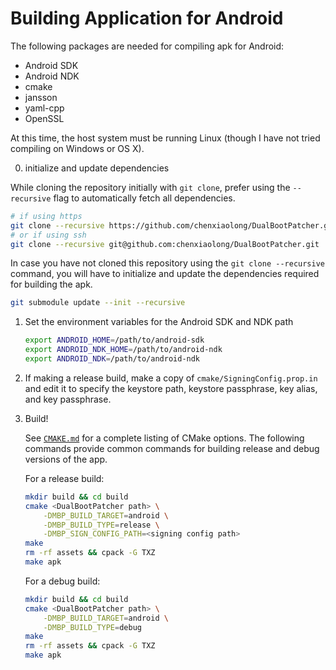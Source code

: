 Building Application for Android
================================

The following packages are needed for compiling apk for Android:

- Android SDK
- Android NDK
- cmake
- jansson
- yaml-cpp
- OpenSSL

At this time, the host system must be running Linux (though I have not tried compiling on Windows or OS X).

0. initialize and update dependencies

While cloning the repository initially with ```git clone```, prefer using the ```--recursive``` flag to automatically fetch all dependencies.

   ```sh
   # if using https
   git clone --recursive https://github.com/chenxiaolong/DualBootPatcher.git
   # or if using ssh
   git clone --recursive git@github.com:chenxiaolong/DualBootPatcher.git
   ```

In case you have not cloned this repository using the ```git clone --recursive``` command, you will have to initialize and update the dependencies required for building the apk.

   ```sh
   git submodule update --init --recursive
   ```

1. Set the environment variables for the Android SDK and NDK path

   ```sh
   export ANDROID_HOME=/path/to/android-sdk
   export ANDROID_NDK_HOME=/path/to/android-ndk
   export ANDROID_NDK=/path/to/android-ndk
   ```

2. If making a release build, make a copy of `cmake/SigningConfig.prop.in` and edit it to specify the keystore path, keystore passphrase, key alias, and key passphrase.

3. Build!

   See [`CMAKE.md`](CMAKE.md) for a complete listing of CMake options. The following commands provide common commands for building release and debug versions of the app.

   For a release build:

   ```sh
   mkdir build && cd build
   cmake <DualBootPatcher path> \
       -DMBP_BUILD_TARGET=android \
       -DMBP_BUILD_TYPE=release \
       -DMBP_SIGN_CONFIG_PATH=<signing config path>
   make
   rm -rf assets && cpack -G TXZ
   make apk
   ```

   For a debug build:

   ```sh
   mkdir build && cd build
   cmake <DualBootPatcher path> \
       -DMBP_BUILD_TARGET=android \
       -DMBP_BUILD_TYPE=debug
   make
   rm -rf assets && cpack -G TXZ
   make apk
   ```
